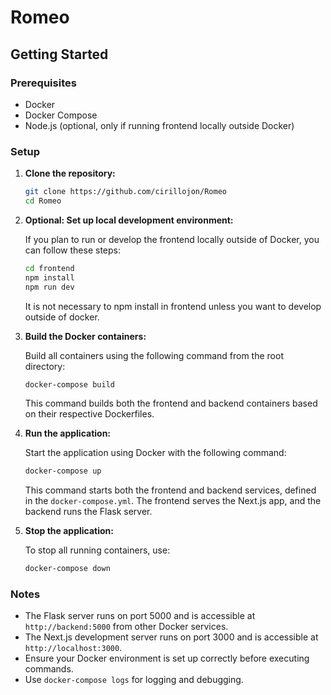 # Romeo

## Getting Started

### Prerequisites

- Docker
- Docker Compose
- Node.js (optional, only if running frontend locally outside Docker)

### Setup

1. **Clone the repository:**

    ```bash
    git clone https://github.com/cirillojon/Romeo
    cd Romeo
    ```

2. **Optional: Set up local development environment:**

    If you plan to run or develop the frontend locally outside of Docker, you can follow these steps:

    ```bash
    cd frontend
    npm install
    npm run dev
    ```

    It is not necessary to npm install in frontend unless you want to develop outside of docker.
    

3. **Build the Docker containers:**

    Build all containers using the following command from the root directory:

    ```bash
    docker-compose build
    ```

    This command builds both the frontend and backend containers based on their respective Dockerfiles.

4. **Run the application:**

    Start the application using Docker with the following command:

    ```bash
    docker-compose up
    ```

    This command starts both the frontend and backend services, defined in the `docker-compose.yml`. The frontend serves the Next.js app, and the backend runs the Flask server.

5. **Stop the application:**

    To stop all running containers, use:

    ```bash
    docker-compose down
    ```

### Notes

- The Flask server runs on port 5000 and is accessible at `http://backend:5000` from other Docker services.
- The Next.js development server runs on port 3000 and is accessible at `http://localhost:3000`.
- Ensure your Docker environment is set up correctly before executing commands.
- Use `docker-compose logs` for logging and debugging.
